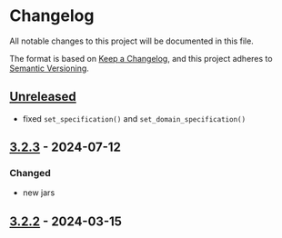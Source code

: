 # Changelog

All notable changes to this project will be documented in this file.

The format is based on [Keep a Changelog](https://keepachangelog.com/en/1.1.0/), and this project adheres
to [Semantic Versioning](https://semver.org/spec/v2.0.0.html).

## [Unreleased]

* fixed `set_specification()` and `set_domain_specification()`

## [3.2.3] - 2024-07-12


### Changed

* new jars

## [3.2.2] - 2024-03-15

[Unreleased]: https://github.com/rjdverse/rjd3workspace/compare/v3.2.3...HEAD
[3.2.3]: https://github.com/rjdverse/rjd3workspace/compare/v3.2.2...v3.2.3
[3.2.2]: https://github.com/rjdverse/rjd3workspace/releases/tag/v3.2.2
